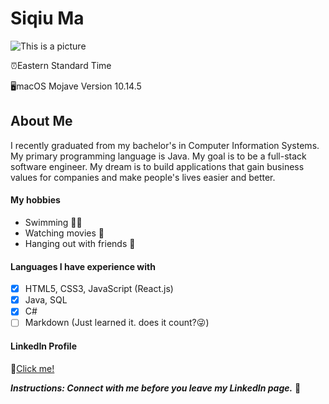 # Siqiu Ma

![This is a picture](https://besthdpics.com/storage/image/Nice-Cute-Wallpapers-HD-Wallpapers-of-Nature-Full-HD-p-Desktop-Backgrounds-for-PC-Mac-Laptop-Tablet-world-of-sofas-16165744.jpg)

:alarm_clock:Eastern Standard Time

:desktop_computer:macOS Mojave Version 10.14.5

## About Me

I recently graduated from my bachelor's in Computer Information Systems. 
My primary programming language is Java. My goal is to be a full-stack software engineer. 
My dream is to build applications that gain business values for companies and make people's lives easier and better. 

#### My hobbies

* Swimming :swimming_woman:
* Watching movies :popcorn:
* Hanging out with friends :beer:

#### Languages I have experience with

- [x] HTML5, CSS3, JavaScript (React.js)
- [x] Java, SQL
- [x] C#
- [ ] Markdown (Just learned it. does it count?:stuck_out_tongue_winking_eye:)

#### LinkedIn Profile
:link:[Click me!](https://www.linkedin.com/in/siqiu-ma/)

_**Instructions: Connect with me before you leave my LinkedIn page.**_ :handshake:
